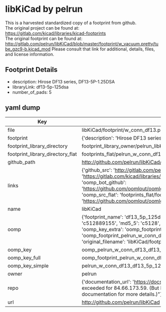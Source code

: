 # libKiCad by pelrun  
This is a harvested standardized copy of a footprint from github.  
The original project can be found at:  
https://gitlab.com/kicad/libraries/kicad-footprints  
The original footprint can be found at:
http://gitlab.com/pelrun/libKiCad/blob/master/footprint/w_vacuum.pretty/tube_gzc9-b.kicad_mod
Please consult that link for additional, details, files, and license information.  
## Footprint Details
* description: Hirose DF13 series, DF13-5P-1.25DSA  
* libraryLink: df13-5p-125dsa  
* number_of_pads: 5  
## yaml dump  
| Key | Value |  
| --- | --- |  
| file | libKiCad/footprint/w_conn_df13.pretty/df13-5p-125dsa.kicad_mod |  
| footprint | {'description': 'Hirose DF13 series, DF13-5P-1.25DSA', 'libraryLink': 'df13-5p-125dsa', 'number_of_pads': 5} |  
| footprint_library_directory | footprint_library_owner/pelrun_libKiCad |  
| footprint_library_directory_flat | footprints_flat/pelrun_w_conn_df13_df13_5p_125dsa/working |  
| github_path | http://github.com/pelrun/libKiCad/blob/master/footprint/w_conn_df13.pretty/df13-5p-125dsa.kicad_mod |  
| links | {'github_src': 'http://gitlab.com/pelrun/libKiCad/blob/master/footprint/w_vacuum.pretty/tube_gzc9-b.kicad_mod', 'github_src_repo': 'https://gitlab.com/kicad/libraries/kicad-footprints', 'oomp_bot': 'footprints/pelrun_w_conn_df13_df13_5p_125dsa/working', 'oomp_bot_github': 'https://github.com/oomlout/oomlout_oomp_footprint_bot/tree/main/footprints/pelrun_w_conn_df13_df13_5p_125dsa/working', 'oomp_src_flat': 'footprints_flat/footprints_flat/pelrun_w_conn_df13_df13_5p_125dsa/working', 'oomp_src_flat_github': 'https://github.com/oomlout/oomlout_oomp_footprint_src/tree/main/footprints_flat/pelrun_w_conn_df13_df13_5p_125dsa/working'} |  
| name | libKiCad |  
| oomp | {'footprint_name': 'df13_5p_125dsa', 'library_name': 'w_conn_df13', 'md5': 'c51288915542dde5f057d1a618d48e24', 'md5_10': 'c512889155', 'md5_5': 'c5128', 'md5_6': 'c51288', 'oomp_key': 'oomp_pelrun_w_conn_df13_df13_5p_125dsa', 'oomp_key_extra': 'oomp_footprint_pelrun_w_conn_df13_df13_5p_125dsa', 'oomp_key_full': 'oomp_footprint_pelrun_w_conn_df13_df13_5p_125dsa_c51288', 'oomp_key_simple': 'pelrun_w_conn_df13_df13_5p_125dsa', 'original_filename': 'libKiCad/footprint/w_conn_df13.pretty/df13-5p-125dsa.kicad_mod', 'owner_name': 'pelrun'} |  
| oomp_key | oomp_pelrun_w_conn_df13_df13_5p_125dsa |  
| oomp_key_full | oomp_footprint_pelrun_w_conn_df13_df13_5p_125dsa |  
| oomp_key_simple | pelrun_w_conn_df13_df13_5p_125dsa |  
| owner | pelrun |  
| repo | {'documentation_url': 'https://docs.github.com/rest/overview/resources-in-the-rest-api#rate-limiting', 'message': "API rate limit exceeded for 84.66.173.59. (But here's the good news: Authenticated requests get a higher rate limit. Check out the documentation for more details.)"} |  
| url | http://github.com/pelrun/libKiCad |  

